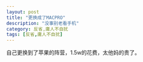 ```yaml
---
layout: post
title: "更换成了MACPRO"
description: "没事别老看手机"
category: 反省,庸人不自扰
tags: [反省,庸人不自扰]
---
```


自己更换到了苹果的阵营，1.5w的花费，太他妈的贵了。